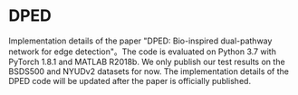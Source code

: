 # DPED
  Implementation details of the paper "DPED: Bio-inspired dual-pathway network for edge detection"。The code is evaluated on Python 3.7 with PyTorch 1.8.1 and MATLAB R2018b.
  We only publish our test results on the BSDS500 and NYUDv2 datasets for now. The implementation details of the DPED code will be updated after the paper is officially published.
